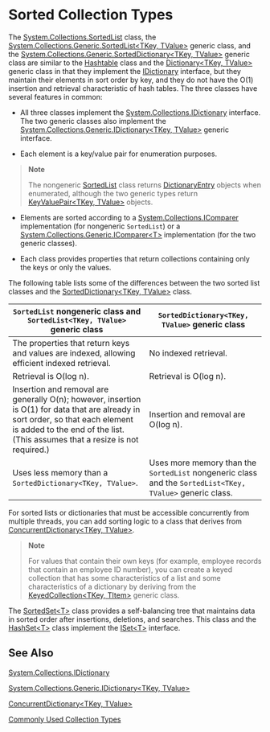 # Sorted Collection Types  
 
 The [System.Collections.SortedList](https://docs.microsoft.com/en-us/dotnet/core/api/System.Collections.SortedList.html) class, the [System.Collections.Generic.SortedList&lt;TKey, TValue&gt;](https://docs.microsoft.com/en-us/dotnet/core/api/System.Collections.Generic.SortedList%602.html) generic class, and the [System.Collections.Generic.SortedDictionary&lt;TKey, TValue&gt;](https://docs.microsoft.com/en-us/dotnet/core/api/System.Collections.Generic.SortedDictionary%602.html) generic class are similar to the [Hashtable](https://docs.microsoft.com/en-us/dotnet/core/api/System.Collections.Hashtable.html) class and the [Dictionary&lt;TKey, TValue&gt;](https://docs.microsoft.com/en-us/dotnet/core/api/System.Collections.Generic.Dictionary%602.html) generic class in that they implement the [IDictionary](https://docs.microsoft.com/en-us/dotnet/core/api/System.Collections.IDictionary.html) interface, but they maintain their elements in sort order by key, and they do not have the O(1) insertion and retrieval characteristic of hash tables. The three classes have several features in common:  

 *   All three classes implement the [System.Collections.IDictionary](https://docs.microsoft.com/en-us/dotnet/core/api/System.Collections.IDictionary.html) interface. The two generic classes also implement the [System.Collections.Generic.IDictionary&lt;TKey, TValue&gt;](https://docs.microsoft.com/en-us/dotnet/core/api/System.Collections.Generic.IDictionary%602.html) generic interface.  
 
 *   Each element is a key/value pair for enumeration purposes.   
  
> **Note**  
 >   
>The nongeneric [SortedList](https://docs.microsoft.com/en-us/dotnet/core/api/System.Collections.SortedList.html) class returns [DictionaryEntry](https://docs.microsoft.com/en-us/dotnet/core/api/System.Collections.DictionaryEntry.html) objects when enumerated, although the two generic types return [KeyValuePair&lt;TKey, TValue&gt;](https://docs.microsoft.com/en-us/dotnet/core/api/System.Collections.Generic.KeyValuePair%602.html) objects.  
   
*   Elements are sorted according to a [System.Collections.IComparer](https://docs.microsoft.com/en-us/dotnet/core/api/System.Collections.IComparer.html) implementation (for nongeneric `SortedList`) or a [System.Collections.Generic.IComparer&lt;T&gt;](https://docs.microsoft.com/en-us/dotnet/core/api/System.Collections.Generic.IComparer%601.html) implementation (for the two generic classes).  
   
 *   Each class provides properties that return collections containing only the keys or only the values.  
   
The following table lists some of the differences between the two sorted list classes and the [SortedDictionary<TKey, TValue>](https://docs.microsoft.com/en-us/dotnet/core/api/System.Collections.Generic.SortedDictionary%602.html) class.  
   
 `SortedList` nongeneric class and `SortedList<TKey, TValue>` generic class | `SortedDictionary<TKey, TValue>` generic class  
 --------------------------------------------------------------------------------- | ------------------------------  
 The properties that return keys and values are indexed, allowing efficient indexed retrieval. | No indexed retrieval.  
 Retrieval is O(log n). | Retrieval is O(log n).  
 Insertion and removal are generally O(n); however, insertion is O(1) for data that are already in sort order, so that each element is added to the end of the list. (This assumes that a resize is not required.) | Insertion and removal are O(log n).  
 Uses less memory than a `SortedDictionary<TKey, TValue>`. | Uses more memory than the `SortedList` nongeneric class and the `SortedList<TKey, TValue>` generic class.  
  
 For sorted lists or dictionaries that must be accessible concurrently from multiple threads, you can add sorting logic to a class that derives from [ConcurrentDictionary&lt;TKey, TValue&gt;](https://docs.microsoft.com/en-us/dotnet/core/api/System.Collections.Concurrent.ConcurrentDictionary%602.html).  
  
 > **Note**  
 >   
 >For values that contain their own keys (for example, employee records that contain an employee ID number), you can create a keyed collection that has some characteristics of a list and some characteristics of a dictionary by deriving from the [KeyedCollection&lt;TKey, TItem&gt;]() generic class.  
   
 The [SortedSet&lt;T&gt;](https://docs.microsoft.com/en-us/dotnet/core/api/System.Collections.Generic.SortedSet%601.html) class provides a self-balancing tree that maintains data in sorted order after insertions, deletions, and searches. This class and the [HashSet&lt;T&gt;](https://docs.microsoft.com/en-us/dotnet/core/api/System.Collections.Generic.HashSet%601.html) class implement the [ISet&lt;T&gt;](https://docs.microsoft.com/en-us/dotnet/core/api/System.Collections.Generic.ISet%601.html) interface.  
   
## See Also  
  
[System.Collections.IDictionary](https://docs.microsoft.com/en-us/dotnet/core/api/System.Collections.IDictionary.html)  
   
[System.Collections.Generic.IDictionary&lt;TKey, TValue&gt;](https://docs.microsoft.com/en-us/dotnet/core/api/System.Collections.Generic.IDictionary%602.html)  
   
[ConcurrentDictionary&lt;TKey, TValue&gt;](https://docs.microsoft.com/en-us/dotnet/core/api/System.Collections.Concurrent.ConcurrentDictionary%602.html)  
 
[Commonly Used Collection Types](commonly-used-collection-types.md) 
